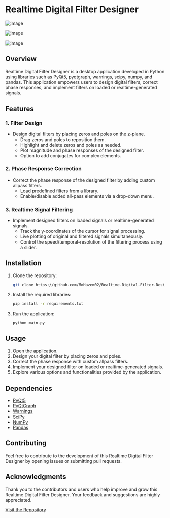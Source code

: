 # Realtime Digital Filter Designer

![image](https://github.com/MoHazem02/Realtime-Digital-Filter-Designer/assets/66066832/b2bb6b66-2e88-472c-a49a-b424d06147e0)

![image](https://github.com/MoHazem02/Realtime-Digital-Filter-Designer/assets/66066832/1abcb0a0-e31f-484f-8f9d-3b4c7b499332)


![image](https://github.com/MoHazem02/Realtime-Digital-Filter-Designer/assets/66066832/1edbae27-a28f-41d1-a5a8-bf5124943ad3)


## Overview

Realtime Digital Filter Designer is a desktop application developed in Python using libraries such as PyQt5, pyqtgraph, warnings, scipy, numpy, and pandas. This application empowers users to design digital filters, correct phase responses, and implement filters on loaded or realtime-generated signals.

## Features

### 1. Filter Design

- Design digital filters by placing zeros and poles on the z-plane.
  - Drag zeros and poles to reposition them.
  - Highlight and delete zeros and poles as needed.
  - Plot magnitude and phase responses of the designed filter.
  - Option to add conjugates for complex elements.

### 2. Phase Response Correction

- Correct the phase response of the designed filter by adding custom allpass filters.
  - Load predefined filters from a library.
  - Enable/disable added all-pass elements via a drop-down menu.

### 3. Realtime Signal Filtering

- Implement designed filters on loaded signals or realtime-generated signals.
  - Track the y-coordinates of the cursor for signal processing.
  - Live plotting of original and filtered signals simultaneously.
  - Control the speed/temporal-resolution of the filtering process using a slider.

## Installation

1. Clone the repository:

    ```bash
    git clone https://github.com/MoHazem02/Realtime-Digital-Filter-Designer.git
    ```

2. Install the required libraries:

    ```bash
    pip install -r requirements.txt
    ```

3. Run the application:

    ```bash
    python main.py
    ```

## Usage

1. Open the application.
2. Design your digital filter by placing zeros and poles.
3. Correct the phase response with custom allpass filters.
4. Implement your designed filter on loaded or realtime-generated signals.
5. Explore various options and functionalities provided by the application.

## Dependencies

- [PyQt5](https://pypi.org/project/PyQt5/)
- [PyQtGraph](https://pypi.org/project/pyqtgraph/)
- [Warnings](https://docs.python.org/3/library/warnings.html)
- [SciPy](https://www.scipy.org/)
- [NumPy](https://numpy.org/)
- [Pandas](https://pandas.pydata.org/)

## Contributing

Feel free to contribute to the development of this Realtime Digital Filter Designer by opening issues or submitting pull requests.


## Acknowledgments

Thank you to the contributors and users who help improve and grow this Realtime Digital Filter Designer. Your feedback and suggestions are highly appreciated.

[Visit the Repository](https://github.com/MoHazem02/Realtime-Digital-Filter-Designer)
